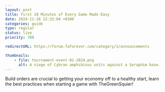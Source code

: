 ```yaml
---
layout: post
title: First 10 Minutes of Every Game Made Easy
date: 2024-11-26 12:32:04 +0100
categories: guide
type: regular
status: live
priority: 700

redirectURL: https://forum.faforever.com/category/1/announcements

thumbnails: 
    - file: tournament-event-01-2024.png
      alt: A siege of Cybran amphibious units against a Seraphim base.
---
```


Build orders are crucial to getting your economy off to a healthy start, learn the best practices when starting a game with TheGreenSquier!

<!-- excerpt-end -->
